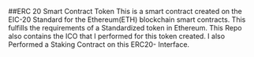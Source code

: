 ##ERC 20 Smart Contract Token
This is a smart contract created on the EIC-20 Standard for the Ethereum(ETH) blockchain smart contracts.
This fulfills the requirements of a Standardized token in Ethereum.
This Repo also contains the ICO that I performed for this token created.
I also Performed a Staking Contract on this ERC20- Interface.

